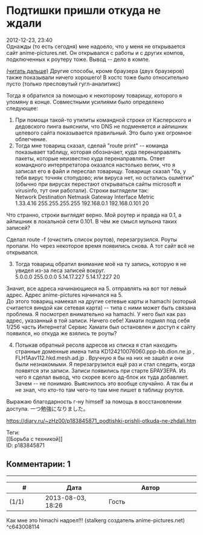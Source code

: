 Подтишки пришли откуда не ждали
===============================

  
2012-12-23, 23:40  
 Однажды (то есть сегодня) мне надоело, что у меня не открывается сайт anime-pictures.net. Он открывался с работы и с других компов, подключенных к роутеру тоже. Вывод -- дело в компе.   
   
  [(читать дальше)](https://zHz00.diary.ru/p183845871.htm?index=1#linkmore183845871m1)    Другие способы, кроме браузера (двух браузеров) также показывали ничего хорошего! В хостс тоже было относительно пусто (только пресловутый гугл-аналитикс)   
   
 Тогда я обратился за помощью к некоторому товарищу, которого я упомяну в конце. Совместными усилиями было определено следующее:   
 1. При помощи такой-то утилиты командной строки от Касперского и дедовского пинга выяснили, что DNS не подменяется и айпишник целевого сайта показывается правильный. Это было уже огромное облегчение.   
 2. Тогда мне товарищ сказал, сделай "route print" -- команда показывает таблицу, которая обозначает, куда перенаправлять пакеты, которые неизвестно куда перенаправлять. Ответ командного интерпретатора оказался настолько велик, что я записал его в файл и переслал товарищу. Товарище сказал "ба, у тебя вирус точняк стопудово; или вируса нет, но остались ошмётки" (обычно при вирусах перестают открываться сайты microsoft и virusinfo, тут они работали). Строки выглядели так:   
 Network Destination Netmask Gateway Interface Metric   
 1.33.4.16 255.255.255.255 192.168.0.1 192.168.0.101 20   
   
 Что странно, строки выглядят верно. Мой роутер и правда на 0.1, а айпишник в локальной сети 0.101. В чём же смысл мульона таких записей?   
   
 Сделал route -f (очистить список роутов), перезагрузился. Роуты пропали. Но через некоторое время появились снова. А тот сайт всё не открывался.   
   
 3. Тогда товарищ обратил внимание моё на ту запись, которую я не увидел из-за леса записей вокруг.   
 5.0.0.0 255.0.0.0 5.14.17.227 5.14.17.227 20   
   
 Значит, все адреса начинающиеся на 5. отправлять на вот тот левый адрес. Адрес anime-pictures начинался на 5.   
 До этого товарищ намекал на другие сетевые карты и hamachi (который считается виндой как сетевая карта) -- типа с ними может быть связана проблема. Я посмотрел внимательно на hamachi. У него был как раз адрес, указанный в той записи. Ничего себе! Хамати подмял под себя 1/256 часть Интернета! Сервис Хамати был остановлен и доступ к сайту появился, но откуда же взялись те роуты?   
   
 4. Потыкав обратный ресолв адресов из списка я стал находить странные доменные имена типа KD124210076060.ppp-bb.dion.ne.jp , FLH1Aav112.hkd.mesh.ad.jp . Вручную я бы на них не зашёл и они были незнакомыми. Я перезагрузился ещё раз и стал следить, когда появятся эти записи. Записи появились при старте БРАУЗЕРА. Из чего я сделал вывод, что скорее всего ад-блок их туда добавляет. Зачем -- не понимаю. Выяснилось это вообще случайно. А так бы и не знал, что кто-то там чего-то там мне пишет в таблицу роутов.   
   
 Выражаю благодарность г-ну himself за помощь в восстановлении доступа. 一つ勉強になりました。     
   
  
<https://diary.ru/~zHz00/p183845871_podtishki-prishli-otkuda-ne-zhdali.htm>  
  
Теги:  
[[Борьба с техникой]]  
ID: p183845871  


Комментарии: 1
--------------

  


---



|         #         |              Дата              |                     Автор                     |           ID           |
| --- | --- | --- | --- |
| (1/1) | 2013-08-03, 18:26 | Гость | c643008114 |

  
 Как мне это himachi надоел!!! (stalkerg создатель anime-pictures.net)   
 ^c643008114